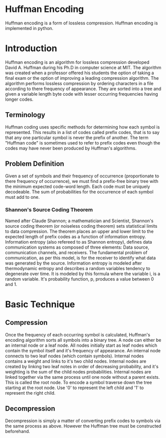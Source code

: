 # Huffman Encoding
Huffman encoding is a form of lossless compression. Huffman encoding is implemented in python.

# Introduction
Huffman encoding is an algorithm for lossless compression developed David A. Huffman during his Ph.D in computer science at MIT. The algorithm was created when a professor offered his students the option of taking a final exam or the option of improving a leading compression algorithm. The algorithm performs lossless compression by ordering characters  in a file according to there frequency of appearance. They are sorted into a tree and given a variable length byte code with lesser occurring frequencies having longer codes.

## Terminology 
Huffman coding uses specific methods for determining how each symbol is represented. This results in a list of codes called prefix codes, that is to say that any one particular symbol is never the prefix of another. The term "Huffman code" is sometimes used to refer to prefix codes even though the codes may have never been produced by Huffman's algorithms.

## Problem Definition
Given a set of symbols and their frequency of occurrence (proportionate to there frequency of occurrence), we must find a prefix-free binary tree with the minimum expected code-word length. Each code must be uniquely decodeable. The sum of probabilities for the occurrence of each symbol must add to one. 

### Shannon's Source Coding Theorem
Named after Claude Shannon; a mathematician and Scientist, Shannon's source coding theorem (or noiseless coding theorem) sets statistical limits to data compression. The theorem places an upper and lower limit to the expected length of prefix codes as a function of information entropy. 
Information entropy (also refereed to as Shannon entropy), defines data communication systems as composed of three elements: Data source, communication channels, and receivers. The fundamental problem of communication, as per this model, is for the receiver to identify what data was generated by the source. Information entropy is modeled after thermodynamic entropy and describes a random variables tendency to degenerate over time. It is modeled by this formula where the variable i, is a random variable. It's probability function, p, produces a value between 0 and 1.


# Basic Technique
## Compression
Once the frequency of each occurring symbol is calculated, Huffman's encoding algorithm sorts all symbols into a binary tree. A node can either be an internal node or a leaf node. All nodes initially start as leaf nodes which contain the symbol itself and it's frequency of appearance.  An internal node connects to two leaf nodes (which contain symbols). Internal nodes contains a weight and links to it's two child nodes. Internal nodes are created by linking two leaf notes in order of decreasing probability, and it's weighting is the sum of the child nodes probabilities. Internal nodes are linked together via the same process until one node without a parent exists. This is called the root node. To encode a symbol traverse down the tree starting at the root node. Use '0' to represent the left child and '1' to represent the right child. 

## Decompression
Decompression is simply a matter of converting prefix codes to symbols via the same process as above. However the Huffman tree must be constructed beforehand.